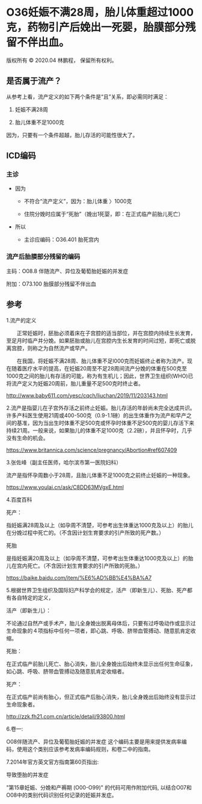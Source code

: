 # O36妊娠不满28周，胎儿体重超过1000克，药物引产后娩出一死婴，胎膜部分残留不伴出血。

版权所有 © 2020.04 林鹏程， 保留所有权利。

## 是否属于流产？
 
从参考上看，流产定义的如下两个条件是“且”关系，即必需同时满足：

1. 妊娠不满28周

2. 胎儿体重不足1000克

因为，只要有一个条件超越，胎儿存活的可能性很大了。

## ICD编码

### 主诊

- 因为

  - 不符合“流产定义”，因为：胎儿体重 〉1000克

  - 住院分娩时应属于“死胎”（娩出1死婴，即：在正式临产前胎儿死亡）

- 所以

  - 主诊应编码：O36.401 胎死宫内

### 流产后胎膜部分残留的编码

主码：O08.8 伴随流产、异位及葡萄胎妊娠的并发症

附加：O73.100 胎膜部分残留不伴出血 


## 参考


1.流产的定义

　　正常妊娠时，胚胎必须着床在子宫腔的适当部位，并在宫腔内持续生长发育，至足月时临产并分娩。如果胚胎或胎儿在宫腔内生长发育的时间过短，即死亡或脱离宫腔，则称之为自然流产或早产。

　　在我国，将妊娠不满28周、胎儿体重不足l000克而妊娠终止者称为流产。现在随着医疗水平的提高，在妊娠20周至不足28周间流产分娩的体重在500克至1000克之间的胎儿有存活的可能，称为有生机儿；因此，世界卫生组织(WHO)已将流产定义为妊娠20周前，胎儿重量不足500克时终止者。

http://www.baby611.com/yesc/cqch/liuchan/2019/11/203143.html

2.流产是指婴儿在子宫外存活之前终止妊娠。胎儿存活的年龄尚未完全达成共识。许多产科医生使用21周或400-500克（0.9-1.1磅）的出生体重作为流产和早产之间的基准，因为当出生时体重不足500克或怀孕时体重不足500克的婴儿存活下来持续21周。一般来说，如果胎儿的体重不足1000克（2.2磅），并且怀孕时，几乎没有生命的机会。

https://www.britannica.com/science/pregnancy/Abortion#ref607409

3.张佐峰（副主任医师，哈尔滨市第一医院妇科）

流产是指怀孕周数小于28周，且胎儿体重不足1000克之前终止妊娠的一种现象。

https://www.youlai.cn/ask/C8DD63MVgxE.html

4.百度百科

死产：

指妊娠满28周及以上（如孕周不清楚，可参考出生体重达1000克及以上）的胎儿在分娩过程中死亡的。（不含因计划生育要求的引产所致的死产数。）

死胎

是指妊娠满20周及以上（如孕周不清楚，可参考出生体重达1000克及以上）的胎儿在宫内死亡。（不含因计划生育要求的引产所致的死胎。）

https://baike.baidu.com/item/%E6%AD%BB%E4%BA%A7

5.根据世界卫生组织及国际妇产科学会的规定，活产（即新生儿）、死胎、死产都有各自特定的定义，

活产（即新生儿）：

不论通过自然产或手术产，胎儿全身娩出脱离母体后，只要有过呼吸动作或显示过生命现象的４项指标中任何一项者，即心跳、呼吸、脐带血管搏动、随意肌肯定收缩。

死胎：

在正式临产前胎儿死亡、胎心消失，胎儿全身娩出后始终未显示出任何生命征象，如心跳、呼吸、脐带血管搏动及随意肌肯定收缩者。

死产：

在正式临产前尚有胎心，但正式临产后胎心消失，胎儿全身娩出后始终没有显示过生命现象者。

http://zzk.fh21.com.cn/article/detail/93800.html

6.卷一:

O08伴随流产、异位及葡萄胎妊娠的并发症
这个编码主要是用来提供发病率编码，使用这个类别应该参考发病率编码规则，和卷二中的指南。

7.2014年官方英文官方指南第60页指出:

导致堕胎的并发症

"第15章妊娠、分娩和产褥期 (O00-O99)" 的代码可用作附加代码,
以结合O07和O08中的类别代码识别任何记录的妊娠并发症。
